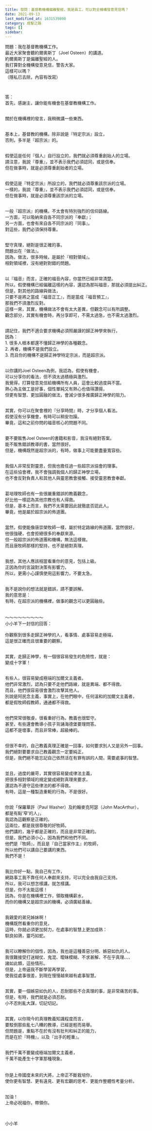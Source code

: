 ```yaml
---
title: 發問：基督教機構偏離聖經，我是員工，可以對全機構發意見信嗎？
date: 2021-09-13
last_modified_at: 1631539800
category: 成聖之路
tags: []
sidebar: 
---
```


<p>問題：我在基督教機構工作。<br/>
最近大家聚會聽約爾奧斯丁（Joel Osteen）的講道。<br/>
約爾奧斯丁是偏離聖經的人。<br/>
我打算對全機構發意見信，警告大家。<br/>
這樣可以嗎？<br/>
（隱私已去除，內容有改寫）</p>
<p> </p>
<p>答：<br/>
首先，感謝主，讓你能有機會在基督教機構工作。</p>
<p><br/>
關於在機構裡的發言，我稍微講一些東西。</p>
<p><br/>
基本上，基督教的機構，除非說是『特定宗派』設立，<br/>
否則，多半是『超宗派』的。</p>
<p><br/>
假使這是任何『個人』自行設立的，我們就必須尊重創始人的立場。<br/>
請注意，我說『尊重』，並不表示我們必須認同，或是信奉。<br/>
但在做事時，就是必須尊重創始者的立場。<br/>
 </p>
<p>假使這是『特定宗派』所設立的，我們就必須尊重該宗派的立場。<br/>
一樣的，我說『尊重』，並不表示我們必須認同，或是信奉。<br/>
但在做事時，就是必須尊重該宗派的立場。<br/>
 </p>
<p>一般『超宗派』的機構，不太會有特別強烈的信仰路線。<br/>
一方面，可以吸納來自各不同宗派的『奉獻』；<br/>
另一方面，也會有來自各不同宗派的『同事』。<br/>
對這些，我們必須保持尊重。</p>
<p><br/>
堅守真理，絕對是很正確的事。<br/>
問題出在『做法』。<br/>
因為，做法，很多時候，是屬於『相對領域』。<br/>
相對領域裡，沒有絕對對錯的問題。</p>
<p><br/>
以『福音』而言，正確的福音內容，你當然已經非常清楚。<br/>
所以，假使機構已經偏離這樣的內容，還認為那叫福音，那就必須提出糾正。<br/>
但是，對其他的路線與做法，<br/>
只要不是將之當成『福音正工』，而是當成『福音預工』，<br/>
那我們不須激烈反對。<br/>
這樣一來，其實，機構做法不會有太大差異，但觀念可以有所調整。<br/>
觀念部分，其實有機會時，再分享即可，不需太過急，也不需太過激烈。</p>
<p><br/>
請記住，我們不適合要求機構必須照嚴謹的歸正神學來執行，<br/>
因為：<br/>
1. 很多人根本都還不懂歸正神學的各種觀念。<br/>
2. 再者，機構不是我們設立。<br/>
3. 而且你的機構不是歸正神學特定宗派，而是超宗派。</p>
<p><br/>
以你講的Joel Osteen為例，我認為，假使有機會，<br/>
可以分享你的看法，但不須太過積極與激烈。<br/>
我覺得，打算發意見信給機構所有人員，這會比較過度與不當。<br/>
熱心為主做工是好事，個性單純又有熱心也值得讚揚，<br/>
但更有智慧、更加圓融的做法，會減少很多推廣歸正神學的阻力。</p>
<p><br/>
其實，你可以在聚會裡的『分享時間』時，才分享個人看法。<br/>
假使沒有分享機會，有時可以稍安勿躁。<br/>
畢竟，這和之前你問的福音核心的問題不同。</p>
<p> <br/>
要不要販售Joel Osteen的書籍和影音，我沒有絕對答案。<br/>
能不販售錯誤教導的書，當然很好。<br/>
但是，機構既然是超宗派的，有時，做事上可能要盡量寬容些。</p>
<p><br/>
我個人非常反對靈恩，但我也擔任過一些超宗派協會的理事。<br/>
在這些協會裡，我不會強調我個人的歸正神學立場，<br/>
也不會反對負責人和其他人與靈恩教會接觸、接受靈恩教會奉獻。</p>
<p><br/>
葛培理牧師也有一些很嚴重錯誤的教義觀念，<br/>
好比他一樣認為其他宗教也有人得救。<br/>
但是，基本上而言，我們不太需要因此就徹底否認此人。<br/>
畢竟，他是屬於超宗派的佈道團。</p>
<p><br/>
當然，假使能像唐崇榮牧師一樣，屬於特定路線的佈道團，當然很好。<br/>
他很強硬，也會拒絕很多的奉獻來源。<br/>
但一般超宗派的佈道團和機構，無法這樣做。<br/>
而且唐牧師那樣的堅持，也不是絕對真理。</p>
<p><br/>
我想，其他人應該相當看重你的意見，包括上級。<br/>
正因為你的言論對決策有影響力，<br/>
所以，更需小心謹慎使用這影響力，不要太急。</p>
<p><br/>
我不是說你的想法就是錯誤，請不要誤解。<br/>
我的意思是：<br/>
有時，在超宗派的機構裡，做事的觀念可以更圓融些。<br/>
 <br/>
 <br/>
～～～～～～～～～<br/>
小小羊下一封信的回答：<br/>
 <br/>
你觀察到很多走歸正神學的人，看事情、處事容易走極端，<br/>
這是很正確而且很重要的觀察。</p>
<p><br/>
其實，走歸正神學，有一個很容易發生的危險性，就是：<br/>
變成十字軍！</p>
<p><br/>
有些人，很容易變成極端的加爾文主義者。<br/>
他們非常激烈，認為只要不走他們路線，就是異端、都不得救。<br/>
而且，他們很容易很會激烈攻擊其他人。<br/>
別說是阿民念主義，事實上，在他們眼中，任何溫和的加爾文主義者，<br/>
都是假牧師假教師，通通都不得救。</p>
<p> <br/>
他們常常很敬虔，很看重好行為，教義也很堅守。<br/>
甚至，有些還會教導小孩子背誦海德堡要理問答。<br/>
這都不是壞事，而且非常棒，超級棒的。<br/>
 </p>
<p>但很不幸的，自己教義真理正確是一回事，如何要求別人又是另外一回事。<br/>
我們絕對要要求自己教義觀念一定要純正，<br/>
但是，我們絕不能忘記自己依然活在有罪有誤的人間，需要處事的智慧。</p>
<p><br/>
並且，過度的嚴苛，其實很容易變成律法主義，<br/>
把很多相對領域的規定變成絕對真理來要求，<br/>
還認為不遵守這些律法的都不得救。<br/>
有時，這是一種製造重軛的行為，不是很好。</p>
<p><br/>
你說「保羅華許（Paul Washer）及約翰麥克阿瑟（John MacArthur），<br/>
都是有點'窄'的人」，<br/>
我認為這觀察是正確的。<br/>
這兩位，都是我很尊敬的好牧師。<br/>
他們講的，幾乎都是正確的，而且是非常正確的。<br/>
但是，我們必須小心，因為我們和他們不同。<br/>
他們是『牧師』，而且是『自己當家作主』的牧師，<br/>
所以他們可以講自己要講的東西。<br/>
我們不是！</p>
<p><br/>
我比你好一點，我自己有工作，<br/>
網路事工我不靠任何人奉獻來支持，可以完全由我自己支持。<br/>
所以，我可以想怎樣講，就怎樣講。<br/>
但是，你不太能這樣！<br/>
因為，你是在機構裡工作，領取機構薪水，<br/>
而你的機構又是超宗派的機構，必須廣結善緣。</p>
<p><br/>
我親愛的弟兄姊妹啊！<br/>
機構既然看重你的意見，<br/>
這時，你就必須更加努力，在處事的智慧上更加成熟：<br/>
馴良如鴿，靈巧如蛇。</p>
<p><br/>
我可以瞭解你的個性，因為，我也是這種善惡分明、嫉惡如仇的人。<br/>
我很難接受打迷糊仗、鬼混、曖昧模糊、不求甚解、不在乎真理、、、<br/>
諸如此類，這些情形。<br/>
但是，上帝逼我不斷學習再學習，<br/>
使我從處事很差，到現在慢慢越來越有處事智慧。</p>
<p><br/>
其實，要一個嫉惡如仇的人，忍耐那些不合真理的事，是非常痛苦的事。<br/>
但是，有時，我們就是必須忍耐。<br/>
小不忍則亂大謀，切記切記。</p>
<p><br/>
其實，以你現今的真理教義知識程度而言，<br/>
要駁倒那些亂七八糟的教導，已經是輕而易舉。<br/>
但問題是，重點不在於有沒有批判和糾正的能力，<br/>
而是在於『時機』，以及『出手的輕重』。</p>
<p><br/>
我們千萬不要變成極端加爾文主義者，<br/>
千萬不能產生十字軍那種現象。<br/>
 <br/>
 <br/>
你是上帝國度未來的大將，上帝正不斷栽培你，<br/>
使你更有智慧、更有遠見、更有宏觀的思考、更能作整體性考量分析。</p>
<p> <br/>
加油！<br/>
上帝必祝福你，帶領你。<br/>
 <br/>
 </p>
<p>小小羊</p>
<p> </p>
